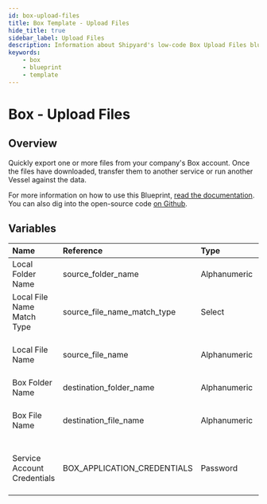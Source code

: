 ```yaml
---
id: box-upload-files
title: Box Template - Upload Files
hide_title: true
sidebar_label: Upload Files
description: Information about Shipyard's low-code Box Upload Files blueprint. Quickly export one or more files from your company&#39;s Box account. Once the files have downloaded, transfer them to another service or run another Vessel against the data.
keywords:
    - box
    - blueprint
    - template
---
```


# Box - Upload Files

## Overview

Quickly export one or more files from your company&#39;s Box account. Once the files have downloaded, transfer them to another service or run another Vessel against the data.

For more information on how to use this Blueprint, [read the documentation](https://www.shipyardapp.com/docs/blueprint-library/box). You can also dig into the open-source code [on Github](https://github.com/shipyardapp/box-blueprints).

## Variables

| Name | Reference | Type | Required | Default | Options | Description |
|:---|:---|:---|:---|:---|:---|:---|
| Local Folder Name | source_folder_name | Alphanumeric | :heavy_minus_sign: |  | - | - |
| Local File Name Match Type | source_file_name_match_type | Select | :white_check_mark: | exact_match | `Exact Match`, `Regex Match` | - |
| Local File Name | source_file_name | Alphanumeric | :heavy_minus_sign: |  | - | If left blank, will retain the original file name |
| Box Folder Name | destination_folder_name | Alphanumeric | :heavy_minus_sign: |  | - | - |
| Box File Name | destination_file_name | Alphanumeric | :heavy_minus_sign: |  | - | If left blank, will use the original file name |
| Service Account Credentials | BOX_APPLICATION_CREDENTIALS | Password | :white_check_mark: | - | - | JSON from a Box Service Account key |


